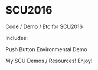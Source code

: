 # SCU2016
Code / Demo / Etc for SCU2016

Includes:

Push Button
Environmental Demo 

My SCU Demos / Resources! Enjoy!

